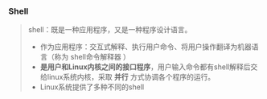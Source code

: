 ### Shell

> shell：既是一种应用程序，又是一种程序设计语言。
>
> - 作为应用程序：交互式解释、执行用户命令、将用户操作翻译为机器语言（称为 shell命令解释器 ）
> - **是用户和Linux内核之间的接口程序**，用户输入命令都有shell解释后交给linux系统内核，采取 **并行** 方式协调各个程序的运行。
> - Linux系统提供了多种不同的shell